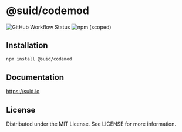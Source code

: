 # @suid/codemod

![GitHub Workflow Status](https://img.shields.io/github/workflow/status/swordev/suid/CI) ![npm (scoped)](https://img.shields.io/npm/v/@suid/codemod?label=@suid/codemod)

## Installation

```sh
npm install @suid/codemod
```

## Documentation

https://suid.io

## License

Distributed under the MIT License. See LICENSE for more information.
